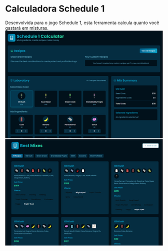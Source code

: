 # Calculadora Schedule 1

Desenvolvida para o jogo Schedule 1, esta ferramenta calcula quanto você gastará em misturas.
![previa2](image.png)
![Prévia](mixes.png)
